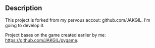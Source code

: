 ## Description

This project is forked from my pervous accout: github.com/JAKGIL. I'm going to develop it.

Project bases on the game created earlier by me: https://github.com/JAKGIL/pygame.
